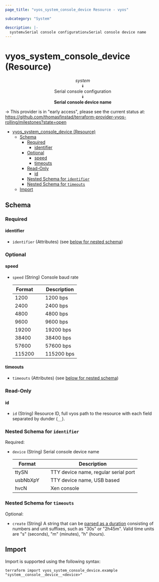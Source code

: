 ```yaml
---
page_title: "vyos_system_console_device Resource - vyos"

subcategory: "System"

description: |-
  system⯯Serial console configuration⯯Serial console device name
---
```


# vyos_system_console_device (Resource)
<center>

*system*  
⯯  
Serial console configuration  
⯯  
**Serial console device name**


</center>

-> This provider is in "early access", please see the current status at: https://github.com/thomasfinstad/terraform-provider-vyos-rolling/milestones?state=open

<!--TOC-->

- [vyos_system_console_device (Resource)](#vyos_system_console_device-resource)
  - [Schema](#schema)
    - [Required](#required)
      - [identifier](#identifier)
    - [Optional](#optional)
      - [speed](#speed)
      - [timeouts](#timeouts)
    - [Read-Only](#read-only)
      - [id](#id)
    - [Nested Schema for `identifier`](#nested-schema-for-identifier)
    - [Nested Schema for `timeouts`](#nested-schema-for-timeouts)
  - [Import](#import)

<!--TOC-->

<!-- schema generated by tfplugindocs -->
## Schema

### Required

#### identifier
- `identifier` (Attributes) (see [below for nested schema](#nestedatt--identifier))

### Optional

#### speed
- `speed` (String) Console baud rate

    |  Format  &emsp;|  Description  |
    |----------|---------------|
    |  1200    &emsp;|  1200 bps     |
    |  2400    &emsp;|  2400 bps     |
    |  4800    &emsp;|  4800 bps     |
    |  9600    &emsp;|  9600 bps     |
    |  19200   &emsp;|  19200 bps    |
    |  38400   &emsp;|  38400 bps    |
    |  57600   &emsp;|  57600 bps    |
    |  115200  &emsp;|  115200 bps   |
#### timeouts
- `timeouts` (Attributes) (see [below for nested schema](#nestedatt--timeouts))

### Read-Only

#### id
- `id` (String) Resource ID, full vyos path to the resource with each field separated by dunder (`__`).

<a id="nestedatt--identifier"></a>
### Nested Schema for `identifier`

Required:

- `device` (String) Serial console device name

    |  Format    &emsp;|  Description                           |
    |------------|----------------------------------------|
    |  ttySN     &emsp;|  TTY device name, regular serial port  |
    |  usbNbXpY  &emsp;|  TTY device name, USB based            |
    |  hvcN      &emsp;|  Xen console                           |


<a id="nestedatt--timeouts"></a>
### Nested Schema for `timeouts`

Optional:

- `create` (String) A string that can be [parsed as a duration](https://pkg.go.dev/time#ParseDuration) consisting of numbers and unit suffixes, such as &#34;30s&#34; or &#34;2h45m&#34;. Valid time units are &#34;s&#34; (seconds), &#34;m&#34; (minutes), &#34;h&#34; (hours).

## Import

Import is supported using the following syntax:

```shell
terraform import vyos_system_console_device.example "system__console__device__<device>"
```
